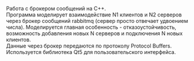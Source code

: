 Работа с брокером сообщений на C++.<br />
Программа моделирует взаимодействие N1 клиентов и N2 серверов через брокер сообщений rabbitmq (сервер просто отвечает удвоением числа). 
Моделируется главная особенность - отказоустойчивость, возможность добавления новых N серверов и подключения N новых клиентов.<br />
Данные через брокер передаются по протоколу Protocol Buffers. Используется библиотека Qt5 для пользовательского интерфейса. 
